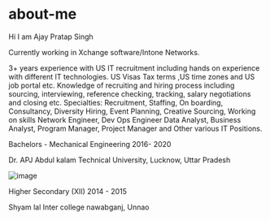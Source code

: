 # about-me
Hi
I am Ajay Pratap Singh

Currently working in Xchange software/Intone Networks.


3+ years experience with US IT recruitment including hands on experience with different IT technologies. US Visas Tax terms ,US time zones and US job portal etc.
Knowledge of recruiting and hiring process including sourcing, interviewing,
reference checking, tracking, salary negotiations and closing etc.
Specialties: Recruitment, Staffing, On boarding, Consultancy, Diversity Hiring, Event Planning, Creative Sourcing,
Working on skills Network Engineer, Dev Ops Engineer Data Analyst, Business Analyst, Program Manager, Project Manager and Other various IT Positions.



Bachelors - Mechanical Engineering
2016- 2020

Dr. APJ Abdul kalam Technical University,
Lucknow,
Uttar Pradesh

![image](https://github.com/user-attachments/assets/74a231c2-8aa4-49f0-b85b-c692c372af16)



Higher Secondary (XII)
2014 - 2015

Shyam lal Inter college nawabganj,
Unnao

